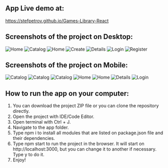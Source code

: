 ## App Live demo at:

https://stefpetrov.github.io/Games-Library-React


## Screenshots of the project on Desktop:

![Home](public/screenshots/Home.jpg)
![Catalog](public/screenshots/Catalog.jpg)
![Home](public/screenshots/Home-2.jpg)
![Create](public/screenshots/Create%20Game.jpg)
![Details](public/screenshots/Game%20details.jpg)
![Login](public/screenshots/Login%20Page.jpg)
![Register](public/screenshots/Register%20Page.jpg)

## Screenshots of the project on Mobile:

![Catalog](public/screenshots/catalog-mobile.jpg)
![Catalog](public/screenshots/catalog-mobile2.jpg)
![Catalog](public/screenshots/catalog-mobile3.jpg)
![Home](public/screenshots/home-mobile.jpg)
![Home](public/screenshots/home2-mobile.jpg)
![Details](public/screenshots/details-mobile.jpg)
![Login](public/screenshots/login-mobile.jpg)




## How to run the app on your computer:


1. You can download the project ZIP file or you can clone the repository directly.   
2. Open the project with IDE/Code Editor.   
3. Open terminal with Ctrl + J.   
4. Navigate to the app folder.    
5. Type npm i to install all modules that are listed on package.json file and their dependencies.   
6. Type npm start to run the project in the browser. It will start on http://localhost:3000, but you can change it to another if necessary. Type y to do     it.    
7. Enjoy!



